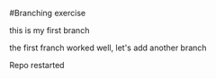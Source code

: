 #Branching exercise

this is my first branch

the first franch worked well, let's add another branch

Repo restarted
